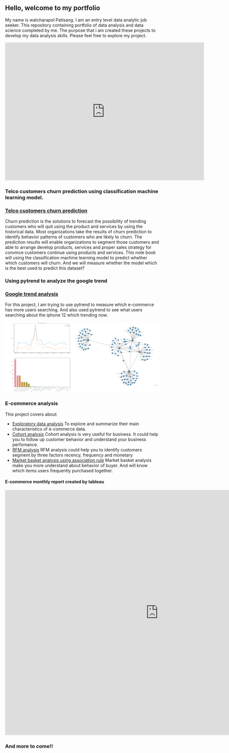 ## Hello, welcome to my portfolio

My name is watcharapol Patisang. I am an entry level 
data analytic job seeker. This repository containing 
portfolio of data analysis and data science completed 
by me. The purpose that i am created these projects to 
develop my data analysis skills. Please feel free to 
explore my project.

<iframe seamless frameborder="0" src="https://public.tableau.com/profile/watcharapol7149#!/vizhome/OlderTrend/Dashboard2?publish=yes" width = '650' height = '450' scrolling='yes' ></iframe>


### Telco customers churn prediction using classification machine learning model.
### [Telco customers churn prediction](https://github.com/Tarwp/Own_Project/blob/main/Telco%20churn%20prediction/Telco_Churn_Prediction.ipynb)
Churn prediction is the solutions to forecast the possibility of trending customers who will quit using the product and services by using the historical data.
Most organizations take the results of churn prediction to identify behavior patterns of customers who are likely to churn. The prediction results will enable organizations 
to segment those customers and able to arrange develop products, services and proper sales strategy for convince customers continue using products and services.
This note book will using the classification machine learning model to predict whether which customers will churn. And we will measure whether the model which is 
the best used to predict this dataset?


### Using pytrend to analyze the google trend 
### [Google trend analysis](https://github.com/Tarwp/Own_Project/blob/main/Pytrend/Pytrend.ipynb)

For this project, I am trying to use pytrend to measure which 
e-commerce has more users searching. And also used pytrend to 
see what users searching about the iphone 12 which trending now.

<img src="Pytrend/Pytrenim.jpg">

### E-commerce analysis
This project covers about
* [Exploratory data analysis](https://github.com/Tarwp/Own_Project/blob/main/E-commerce%20Analysis/E-commerce_EDA.ipynb) To explore and summarize their main characteristics of e-commerce data.
* [Cohort analysis](https://github.com/Tarwp/Own_Project/blob/main/E-commerce%20Analysis/E_commerce_Cohort.ipynb) Cohort analysis is very useful for business. It could help you to
follow up customer behavior and understand your business perfomance.
* [RFM analysis](https://github.com/Tarwp/Own_Project/blob/main/E-commerce%20Analysis/E_commerce_RFM.ipynb) RFM analysis could help you to identify customers segment by three factors recency, frequency and monetary
* [Market basket analysis using association rule](https://github.com/Tarwp/Own_Project/blob/main/E-commerce%20Analysis/Association_rules.ipynb)
Market basket analysis make you more understand about behavior of buyer. And will know which items users frequently purchased together.
#### E-commerce monthly report created by tableau
<iframe seamless frameborder="0" src="https://public.tableau.com/views/MonthlyReport_16006154043090/Dashboard1?:language=en&:display_count=yes&:showVizHome=no" width = '1000' height = '800' scrolling='yes' ></iframe>

### And more to come!!

